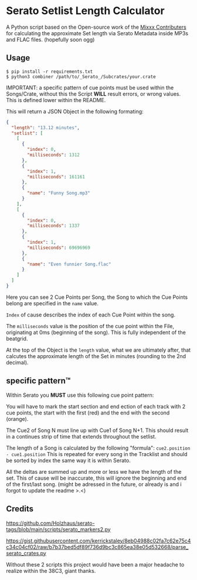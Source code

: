 # Serato Setlist Length Calculator

A Python script based on the Open-source work of the [Mixxx Contributers](https://github.com/mixxxdj/mixxx) for calculating the approximate Set length via Serato Metadata inside MP3s and FLAC files. (hopefully soon ogg)

## Usage
``` shell
$ pip install -r requirements.txt
$ python3 combiner /path/to/_Serato_/Subcrates/your.crate
```
IMPORTANT: a specific pattern of cue points must be used within the Songs/Crate, without this the Script **WILL** result errors, or wrong values. This is defined lower within the README.

This will return a JSON Object in the following formating:
``` json
{
  "length": "13.12 minutes",
  "setlist": [
    [
      {
        "index": 0,
        "milliseconds": 1312
      },
      {
        "index": 1,
        "milliseconds": 161161
      },
      {
        "name": "Funny Song.mp3"
      }
    ],
    [
      {
        "index": 0,
        "milliseconds": 1337
      },
      {
        "index": 1,
        "milliseconds": 69696969
      },
      {
        "name": "Even funnier Song.flac"
      }
    ]
  ]
}
```
Here you can see 2 Cue Points per Song, the Song to which the Cue Points belong are specified in the `name` value. 

`Index` of cause describes the index of each Cue Point within the song.

The `milliseconds` value is the position of the cue point within the File, originating at 0ms (beginning of the song). This is fully independent of the beatgrid.

At the top of the Object is the `length` value, what we are ultimately after, that calcutes the approximate length of the Set in minutes (rounding to the 2nd decimal).

## specific pattern™

Within Serato you **MUST** use this following cue point pattern:

You will have to mark the start section and end ection of each track with 2 cue points, the start with the first (red) and the end with the second (orange).

The Cue2 of Song N must line up with Cue1 of Song N+1.
This should result in a continues strip of time that extends throughout the setlist.

The length of a Song is calculated by the following "formula":
`cue2.position - cue1.position`
This is repeated for every song in the Tracklist and should be sorted by index the same way it is within Serato. 

All the deltas are summed up and more or less we have the length of the set. This of cause will be inaccurate, this will ignore the beginning and end of the first/last song. (might be adressed in the future, or already is and i forgot to update the readme >.<)

## Credits
https://github.com/Holzhaus/serato-tags/blob/main/scripts/serato_markers2.py

https://gist.githubusercontent.com/kerrickstaley/8eb04988c02fa7c62e75c4c34c04cf02/raw/b7b37bed5df89f736d9bc3c865ea38e05d532668/parse_serato_crates.py

Without these 2 scripts this project would have been a major headache to realize within the 38C3, giant thanks.